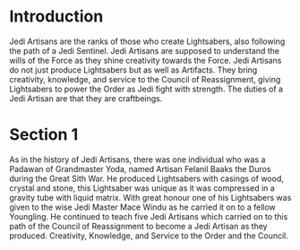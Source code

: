 # Introduction
Jedi Artisans are the ranks of those who create Lightsabers, also following the path of a Jedi Sentinel.
Jedi Artisans are supposed to understand the wills of the Force as they shine creativity towards the Force.
Jedi Artisans do not just produce Lightsabers but as well as Artifacts.
They bring creativity, knowledge, and service to the Council of Reassignment, giving Lightsabers to power the Order as Jedi fight with strength.
The duties of a Jedi Artisan are that they are craftbeings.

# Section 1
As in the history of Jedi Artisans, there was one individual who was a Padawan of Grandmaster Yoda, named Artisan Felanil Baaks the Duros during the Great Sith War.
He produced Lightsabers with casings of wood, crystal and stone, this Lightsaber was unique as it was compressed in a gravity tube with liquid matrix.
With great honour one of his Lightsabers was given to the wise Jedi Master Mace Windu as he carried it on to a fellow Youngling.
He continued to teach five Jedi Artisans which carried on to this path of the Council of Reassignment to become a Jedi Artisan as they produced.
Creativity, Knowledge, and Service to the Order and the Council.